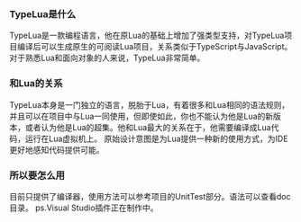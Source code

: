 ### TypeLua是什么

TypeLua是一款编程语言，他在原Lua的基础上增加了强类型支持，对TypeLua项目编译后可以生成原生的可阅读Lua项目，关系类似于TypeScript与JavaScript。
对于熟悉Lua和面向对象的人来说，TypeLua非常简单。

### 和Lua的关系

TypeLua本身是一门独立的语言，脱胎于Lua，有着很多和Lua相同的语法规则，并且可以在项目中与Lua一同使用，但即使如此，你也不能认为他是Lua的新版本，或者认为他是Lua的超集。他和Lua最大的关系在于，他需要编译成Lua代码，运行在Lua虚拟机上。
原始设计意图是为Lua提供一种新的使用方式，为IDE更好地感知代码提供可能。

### 所以要怎么用

目前只提供了编译器，使用方法可以参考项目的UnitTest部分。语法可以查看doc目录。
ps.Visual Studio插件正在制作中。
